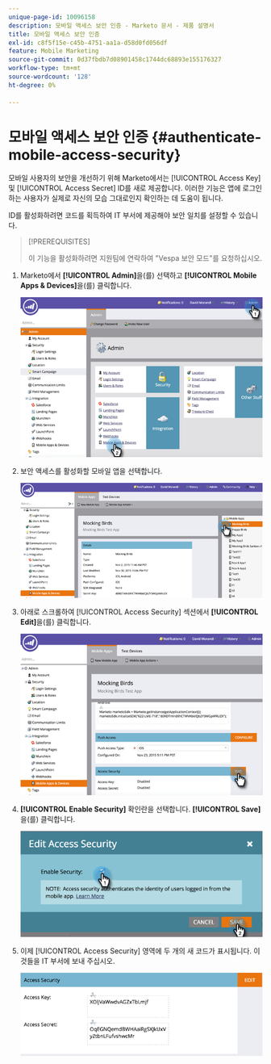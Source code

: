 ```yaml
---
unique-page-id: 10096158
description: 모바일 액세스 보안 인증 - Marketo 문서 - 제품 설명서
title: 모바일 액세스 보안 인증
exl-id: c8f5f15e-c45b-4751-aa1a-d58d0fd056df
feature: Mobile Marketing
source-git-commit: 0d37fbdb7d08901458c1744dc68893e155176327
workflow-type: tm+mt
source-wordcount: '128'
ht-degree: 0%

---
```


# 모바일 액세스 보안 인증 {#authenticate-mobile-access-security}

모바일 사용자의 보안을 개선하기 위해 Marketo에서는 [!UICONTROL Access Key] 및 [!UICONTROL Access Secret] ID를 새로 제공합니다. 이러한 기능은 앱에 로그인하는 사용자가 실제로 자신의 모습 그대로인지 확인하는 데 도움이 됩니다.

ID를 활성화하려면 코드를 획득하여 IT 부서에 제공해야 보안 일치를 설정할 수 있습니다.

>[!PREREQUISITES]
>
>이 기능을 활성화하려면 지원팀에 연락하여 &quot;Vespa 보안 모드&quot;를 요청하십시오.

1. Marketo에서 **[!UICONTROL Admin]**&#x200B;을(를) 선택하고 **[!UICONTROL Mobile Apps & Devices]**&#x200B;을(를) 클릭합니다.

   ![](assets/image2015-12-1-14-3a36-3a30.png)

1. 보안 액세스를 활성화할 모바일 앱을 선택합니다.

   ![](assets/image2015-12-2-10-3a18-3a6.png)

1. 아래로 스크롤하여 [!UICONTROL Access Security] 섹션에서 **[!UICONTROL Edit]**&#x200B;을(를) 클릭합니다.

   ![](assets/image2015-12-1-14-3a41-3a37.png)

1. **[!UICONTROL Enable Security]** 확인란을 선택합니다. **[!UICONTROL Save]**&#x200B;을(를) 클릭합니다.

   ![](assets/image2015-12-1-14-3a54-3a0.png)

1. 이제 [!UICONTROL Access Security] 영역에 두 개의 새 코드가 표시됩니다. 이것들을 IT 부서에 보내 주십시오.

   ![](assets/image2015-12-1-14-3a57-3a34.png)
